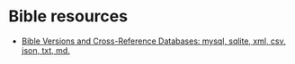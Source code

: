 ---
---

# Bible resources
- [Bible Versions and Cross-Reference Databases: mysql, sqlite, xml, csv, json, txt, md.](https://github.com/scrollmapper/bible_databases)